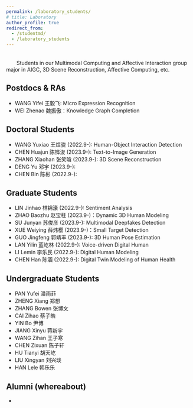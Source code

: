 ```yaml
---
permalink: /laboratory_students/
# title: Laboratory
author_profile: true
redirect_from: 
  - /studentmd/
  - /laboratory_students
---
```


<br />
　　Students in our Multimodal Computing and Affective Interaction group major in AIGC, 3D Scene Reconstruction, Affective Computing, etc.

Postdocs & RAs
--------
* WANG Yifei 王毅飞: Micro Expression Recognition
* WEI Zhenao 魏振傲：Knowledge Graph Completion

Doctoral Students
--------
* WANG Yuxiao 王煜骁 (2022.9-):  Human-Object Interaction Detection
* CHEN Huajun 陈铧浚 (2023.9-): Text-to-Image Generation
* ZHANG Xiaohan 张笑晗 (2023.9-): 3D Scene Reconstruction
* DENG Yu 邓宇 (2023.9-):
* CHEN Bin 陈彬 (2022.9-):

Graduate Students
--------
* LIN Jinhao 林锦濠 (2022.9-): Sentiment Analysis
* ZHAO Baozhu 赵宝柱 (2023.9-)：Dynamic 3D Human Modeling
* SU Junyan 苏俊彦 (2023.9-): Multimodal Deepfakes Detection
* XUE Weiying 薛炜樱 (2023.9-)：Small Target Detection
* GUO Jingfeng 郭靖丰 (2023.9-): 3D Human Pose Estimation
* LAN Yilin 蓝屹林 (2022.9-): Voice-driven Digital Human
* LI Lemin 李乐民 (2022.9-): Digital Human Modeling
* CHEN Han 陈涵 (2022.9-): Digital Twin Modeling of Human Health

Undergraduate Students
--------
* PAN Yufei 潘雨菲 
* ZHENG Xiang 郑想 
* ZHANG Bowen 张博文
* CAI Zihao 蔡子皓 
* YIN Bo 尹博 
* JIANG Xinyu 蒋新宇 
* WANG Zihan 王子寒 
* CHEN Zixuan 陈子轩
* HU Tianyi 胡天屹 
* LIU Xingyan 刘兴琰
* HAN Lele 韩乐乐

Alumni (whereabout)
--------
* 
